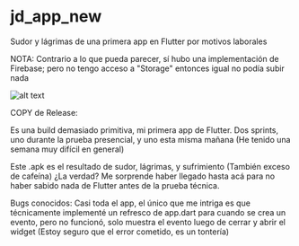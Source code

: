 # jd_app_new
 Sudor y lágrimas de una primera app en Flutter por motivos laborales

NOTA: Contrario a lo que pueda parecer, sí hubo una implementación de Firebase; pero no tengo acceso a "Storage" entonces igual no podía subir nada

![alt text](https://i.imgur.com/nW0d4wf.png)

COPY de Release:

Es una build demasiado primitiva, mi primera app de Flutter.
Dos sprints, uno durante la prueba presencial, y uno esta misma mañana (He tenido una semana muy difícil en general)

Este .apk es el resultado de sudor, lágrimas, y sufrimiento (También exceso de cafeína)
¿La verdad? Me sorprende haber llegado hasta acá para no haber sabido nada de Flutter antes de la prueba técnica.

Bugs conocidos: Casi toda el app, el único que me intriga es que técnicamente implementé un refresco de app.dart para cuando se crea un evento, pero no funcionó, solo muestra el evento luego de cerrar y abrir el widget (Estoy seguro que el error cometido, es un tontería)